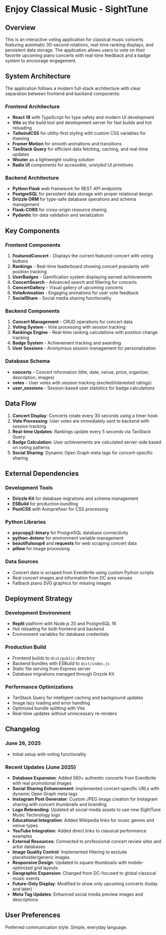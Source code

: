# Enjoy Classical Music - SightTune

## Overview

This is an interactive voting application for classical music concerts featuring automatic 30-second rotations, real-time ranking displays, and persistent data storage. The application allows users to vote on their favorite upcoming piano concerts with real-time feedback and a badge system to encourage engagement.

## System Architecture

The application follows a modern full-stack architecture with clear separation between frontend and backend components:

### Frontend Architecture
- **React 18** with TypeScript for type safety and modern UI development
- **Vite** as the build tool and development server for fast builds and hot reloading
- **TailwindCSS** for utility-first styling with custom CSS variables for theming
- **Framer Motion** for smooth animations and transitions
- **TanStack Query** for efficient data fetching, caching, and real-time updates
- **Wouter** as a lightweight routing solution
- **Radix UI** components for accessible, unstyled UI primitives

### Backend Architecture
- **Python Flask** web framework for REST API endpoints
- **PostgreSQL** for persistent data storage with proper relational design
- **Drizzle ORM** for type-safe database operations and schema management
- **Flask-CORS** for cross-origin resource sharing
- **Pydantic** for data validation and serialization

## Key Components

### Frontend Components
1. **FeaturedConcert** - Displays the current featured concert with voting buttons
2. **Rankings** - Real-time leaderboard showing concert popularity with position tracking
3. **UserBadges** - Gamification system displaying earned achievements
4. **ConcertSearch** - Advanced search and filtering for concerts
5. **ConcertGallery** - Visual gallery of upcoming concerts
6. **VoteAnimation** - Engaging animations for user vote feedback
7. **SocialShare** - Social media sharing functionality

### Backend Components
1. **Concert Management** - CRUD operations for concert data
2. **Voting System** - Vote processing with session tracking
3. **Rankings Engine** - Real-time ranking calculations with position change tracking
4. **Badge System** - Achievement tracking and awarding
5. **User Sessions** - Anonymous session management for personalization

### Database Schema
- **concerts** - Concert information (title, date, venue, price, organizer, description, images)
- **votes** - User votes with session tracking (excited/interested ratings)
- **user_sessions** - Session-based user statistics for badge calculations

## Data Flow

1. **Concert Display**: Concerts rotate every 30 seconds using a timer hook
2. **Vote Processing**: User votes are immediately sent to backend with session tracking
3. **Real-time Updates**: Rankings update every 5 seconds via TanStack Query
4. **Badge Calculation**: User achievements are calculated server-side based on voting patterns
5. **Social Sharing**: Dynamic Open Graph meta tags for concert-specific sharing

## External Dependencies

### Development Tools
- **Drizzle Kit** for database migrations and schema management
- **ESBuild** for production bundling
- **PostCSS** with Autoprefixer for CSS processing

### Python Libraries
- **psycopg2-binary** for PostgreSQL database connectivity
- **python-dotenv** for environment variable management
- **beautifulsoup4** and **requests** for web scraping concert data
- **pillow** for image processing

### Data Sources
- Concert data is scraped from Eventbrite using custom Python scripts
- Real concert images and information from DC area venues
- Fallback piano SVG graphics for missing images

## Deployment Strategy

### Development Environment
- **Replit** platform with Node.js 20 and PostgreSQL 16
- Hot reloading for both frontend and backend
- Environment variables for database credentials

### Production Build
- Frontend builds to `dist/public` directory
- Backend bundles with ESBuild to `dist/index.js`
- Static file serving from Express server
- Database migrations managed through Drizzle Kit

### Performance Optimizations
- TanStack Query for intelligent caching and background updates
- Image lazy loading and error handling
- Optimized bundle splitting with Vite
- Real-time updates without unnecessary re-renders

## Changelog

### June 26, 2025
- Initial setup with voting functionality

### Recent Updates (June 2025)
- **Database Expansion**: Added 580+ authentic concerts from Eventbrite with real promotional images
- **Social Sharing Enhancement**: Implemented concert-specific URLs with dynamic Open Graph meta tags
- **Instagram Post Generator**: Custom JPEG image creation for Instagram sharing with concert thumbnails and branding
- **Logo Rebranding**: Updated all social media assets to use new SightTune Music Technology logo
- **Educational Integration**: Added Wikipedia links for music genres and venue types
- **YouTube Integration**: Added direct links to classical performance examples
- **External Resources**: Connected to professional concert review sites and artist databases
- **Image Quality Control**: Implemented filtering to exclude placeholder/generic images
- **Responsive Design**: Updated to square thumbnails with mobile-optimized grid layouts
- **Geographic Expansion**: Changed from DC-focused to global classical music events
- **Future-Only Display**: Modified to show only upcoming concerts (today and later)
- **Meta Tag Updates**: Enhanced social media preview images and descriptions

## User Preferences

Preferred communication style: Simple, everyday language.